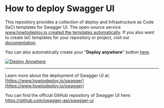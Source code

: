 # How to deploy Swagger UI
This repository provides a collection of deploy and Infrastructure as Code (IaC) templates for Swagger UI. The open-source service [www.howtodeploy.io created the templates automatically](https://www.howtodeploy.io/swagger). If you also want to create IaC templates for your repository or project, visit our [documentation](https://www.howtodeploy.io/documentation).

You can also automatically create your "**Deploy anywhere**" button [here](https://www.howtodeploy.io/deploy-button).

[![Deploy Anywhere](https://cdn.howtodeploy.io/images/button/howtodeploy-button.webp)](https://www.howtodeploy.io/swagger)

----

Learn more about the deployment of Swagger UI at: [https://www.howtodeploy.io/swagger](https://www.howtodeploy.io/swagger)

You can find the official GitHub repository of Swagger UI here: https://github.com/swagger-api/swagger-ui
